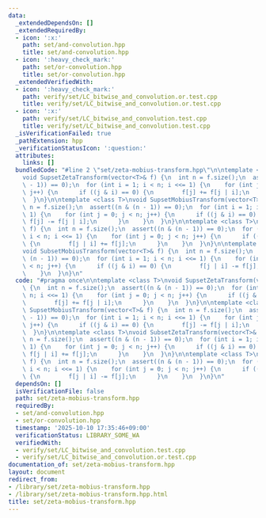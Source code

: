 ```yaml
---
data:
  _extendedDependsOn: []
  _extendedRequiredBy:
  - icon: ':x:'
    path: set/and-convolution.hpp
    title: set/and-convolution.hpp
  - icon: ':heavy_check_mark:'
    path: set/or-convolution.hpp
    title: set/or-convolution.hpp
  _extendedVerifiedWith:
  - icon: ':heavy_check_mark:'
    path: verify/set/LC_bitwise_and_convolution.or.test.cpp
    title: verify/set/LC_bitwise_and_convolution.or.test.cpp
  - icon: ':x:'
    path: verify/set/LC_bitwise_and_convolution.test.cpp
    title: verify/set/LC_bitwise_and_convolution.test.cpp
  _isVerificationFailed: true
  _pathExtension: hpp
  _verificationStatusIcon: ':question:'
  attributes:
    links: []
  bundledCode: "#line 2 \"set/zeta-mobius-transform.hpp\"\n\ntemplate <class T>\n\
    void SupsetZetaTransform(vector<T>& f) {\n  int n = f.size();\n  assert((n & (n\
    \ - 1)) == 0);\n  for (int i = 1; i < n; i <<= 1) {\n    for (int j = 0; j < n;\
    \ j++) {\n      if ((j & i) == 0) {\n        f[j] += f[j | i];\n      }\n    }\n\
    \  }\n}\n\ntemplate <class T>\nvoid SupsetMobiusTransform(vector<T>& f) {\n  int\
    \ n = f.size();\n  assert((n & (n - 1)) == 0);\n  for (int i = 1; i < n; i <<=\
    \ 1) {\n    for (int j = 0; j < n; j++) {\n      if ((j & i) == 0) {\n       \
    \ f[j] -= f[j | i];\n      }\n    }\n  }\n}\n\ntemplate <class T>\nvoid SubsetZetaTransform(vector<T>&\
    \ f) {\n  int n = f.size();\n  assert((n & (n - 1)) == 0);\n  for (int i = 1;\
    \ i < n; i <<= 1) {\n    for (int j = 0; j < n; j++) {\n      if ((j & i) == 0)\
    \ {\n        f[j | i] += f[j];\n      }\n    }\n  }\n}\n\ntemplate <class T>\n\
    void SubsetMobiusTransform(vector<T>& f) {\n  int n = f.size();\n  assert((n &\
    \ (n - 1)) == 0);\n  for (int i = 1; i < n; i <<= 1) {\n    for (int j = 0; j\
    \ < n; j++) {\n      if ((j & i) == 0) {\n        f[j | i] -= f[j];\n      }\n\
    \    }\n  }\n}\n"
  code: "#pragma once\n\ntemplate <class T>\nvoid SupsetZetaTransform(vector<T>& f)\
    \ {\n  int n = f.size();\n  assert((n & (n - 1)) == 0);\n  for (int i = 1; i <\
    \ n; i <<= 1) {\n    for (int j = 0; j < n; j++) {\n      if ((j & i) == 0) {\n\
    \        f[j] += f[j | i];\n      }\n    }\n  }\n}\n\ntemplate <class T>\nvoid\
    \ SupsetMobiusTransform(vector<T>& f) {\n  int n = f.size();\n  assert((n & (n\
    \ - 1)) == 0);\n  for (int i = 1; i < n; i <<= 1) {\n    for (int j = 0; j < n;\
    \ j++) {\n      if ((j & i) == 0) {\n        f[j] -= f[j | i];\n      }\n    }\n\
    \  }\n}\n\ntemplate <class T>\nvoid SubsetZetaTransform(vector<T>& f) {\n  int\
    \ n = f.size();\n  assert((n & (n - 1)) == 0);\n  for (int i = 1; i < n; i <<=\
    \ 1) {\n    for (int j = 0; j < n; j++) {\n      if ((j & i) == 0) {\n       \
    \ f[j | i] += f[j];\n      }\n    }\n  }\n}\n\ntemplate <class T>\nvoid SubsetMobiusTransform(vector<T>&\
    \ f) {\n  int n = f.size();\n  assert((n & (n - 1)) == 0);\n  for (int i = 1;\
    \ i < n; i <<= 1) {\n    for (int j = 0; j < n; j++) {\n      if ((j & i) == 0)\
    \ {\n        f[j | i] -= f[j];\n      }\n    }\n  }\n}\n"
  dependsOn: []
  isVerificationFile: false
  path: set/zeta-mobius-transform.hpp
  requiredBy:
  - set/and-convolution.hpp
  - set/or-convolution.hpp
  timestamp: '2025-10-10 17:35:46+09:00'
  verificationStatus: LIBRARY_SOME_WA
  verifiedWith:
  - verify/set/LC_bitwise_and_convolution.test.cpp
  - verify/set/LC_bitwise_and_convolution.or.test.cpp
documentation_of: set/zeta-mobius-transform.hpp
layout: document
redirect_from:
- /library/set/zeta-mobius-transform.hpp
- /library/set/zeta-mobius-transform.hpp.html
title: set/zeta-mobius-transform.hpp
---
```

